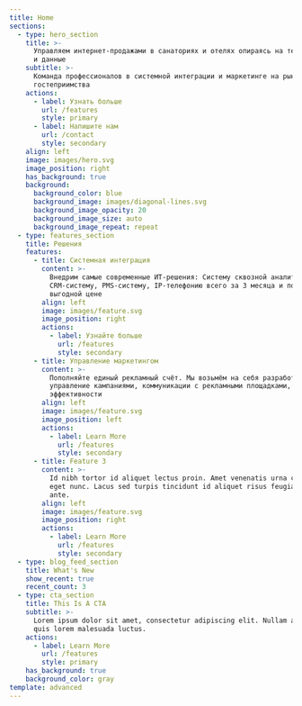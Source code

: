 ```yaml
---
title: Home
sections:
  - type: hero_section
    title: >-
      Управляем интернет-продажами в санаториях и отелях опираясь на технологии
      и данные
    subtitle: >-
      Команда профессионалов в системной интеграции и маркетинге на рынке
      гостеприимства
    actions:
      - label: Узнать больше
        url: /features
        style: primary
      - label: Напишите нам
        url: /contact
        style: secondary
    align: left
    image: images/hero.svg
    image_position: right
    has_background: true
    background:
      background_color: blue
      background_image: images/diagonal-lines.svg
      background_image_opacity: 20
      background_image_size: auto
      background_image_repeat: repeat
  - type: features_section
    title: Решения
    features:
      - title: Системная интеграция
        content: >-
          Внедрим самые современные ИТ-решения: Систему сквозной аналитики,
          CRM-систему, PMS-систему, IP-телефонию всего за 3 месяца и по самой
          выгодной цене
        align: left
        image: images/feature.svg
        image_position: right
        actions:
          - label: Узнайте больше
            url: /features
            style: secondary
      - title: Управление маркетингом
        content: >-
          Пополняйте единый рекламный счёт. Мы возьмём на себя разработку и
          управление кампаниями, коммуникации с рекламными площадками, оценку
          эффективности
        align: left
        image: images/feature.svg
        image_position: left
        actions:
          - label: Learn More
            url: /features
            style: secondary
      - title: Feature 3
        content: >-
          Id nibh tortor id aliquet lectus proin. Amet venenatis urna cursus
          eget nunc. Lacus sed turpis tincidunt id aliquet risus feugiat in
          ante.
        align: left
        image: images/feature.svg
        image_position: right
        actions:
          - label: Learn More
            url: /features
            style: secondary
  - type: blog_feed_section
    title: What's New
    show_recent: true
    recent_count: 3
  - type: cta_section
    title: This Is A CTA
    subtitle: >-
      Lorem ipsum dolor sit amet, consectetur adipiscing elit. Nullam a metus
      quis lorem malesuada luctus.
    actions:
      - label: Learn More
        url: /features
        style: primary
    has_background: true
    background_color: gray
template: advanced
---
```


